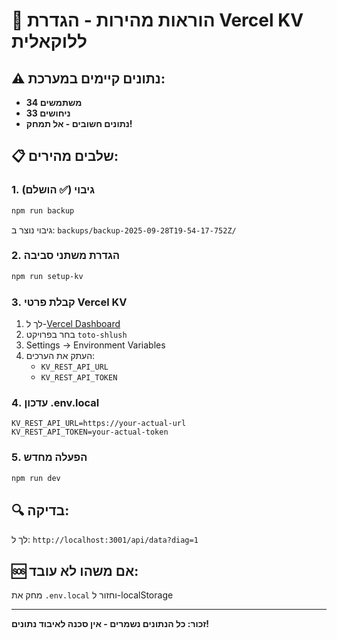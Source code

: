 # 🚀 הוראות מהירות - הגדרת Vercel KV ללוקאלית

## ⚠️ נתונים קיימים במערכת:
- **34 משתמשים** 
- **33 ניחושים**
- **נתונים חשובים - אל תמחק!**

## 📋 שלבים מהירים:

### 1. גיבוי (✅ הושלם)
```bash
npm run backup
```
גיבוי נוצר ב: `backups/backup-2025-09-28T19-54-17-752Z/`

### 2. הגדרת משתני סביבה
```bash
npm run setup-kv
```

### 3. קבלת פרטי Vercel KV
1. לך ל-[Vercel Dashboard](https://vercel.com/dashboard)
2. בחר בפרויקט `toto-shlush`
3. Settings → Environment Variables
4. העתק את הערכים:
   - `KV_REST_API_URL`
   - `KV_REST_API_TOKEN`

### 4. עדכון .env.local
```env
KV_REST_API_URL=https://your-actual-url
KV_REST_API_TOKEN=your-actual-token
```

### 5. הפעלה מחדש
```bash
npm run dev
```

## 🔍 בדיקה:
לך ל: `http://localhost:3001/api/data?diag=1`

## 🆘 אם משהו לא עובד:
מחק את `.env.local` וחזור ל-localStorage

---
**זכור: כל הנתונים נשמרים - אין סכנה לאיבוד נתונים!**
